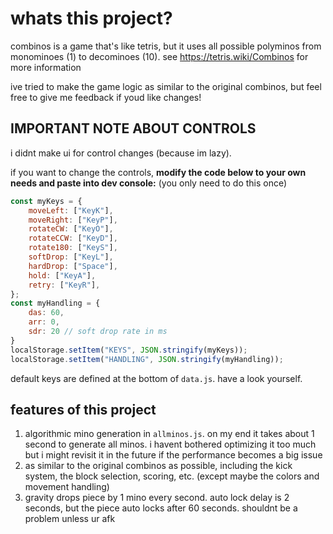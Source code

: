# whats this project?

combinos is a game that's like tetris, but it uses all possible polyminos from monominoes (1) to decominoes (10). see https://tetris.wiki/Combinos for more information

ive tried to make the game logic as similar to the original combinos, but feel free to give me feedback if youd like changes!

## IMPORTANT NOTE ABOUT CONTROLS

i didnt make ui for control changes (because im lazy). 

if you want to change the controls, **modify the code below to your own needs and paste into dev console:** (you only need to do this once)

```js
const myKeys = {
    moveLeft: ["KeyK"],
    moveRight: ["KeyP"],
    rotateCW: ["KeyO"],
    rotateCCW: ["KeyD"],
    rotate180: ["KeyS"],
    softDrop: ["KeyL"],
    hardDrop: ["Space"],
    hold: ["KeyA"],
    retry: ["KeyR"],
};
const myHandling = {
    das: 60,
    arr: 0,
    sdr: 20 // soft drop rate in ms
}
localStorage.setItem("KEYS", JSON.stringify(myKeys));
localStorage.setItem("HANDLING", JSON.stringify(myHandling));
```

default keys are defined at the bottom of `data.js`. have a look yourself.

## features of this project

1. algorithmic mino generation in `allminos.js`. on my end it takes about 1 second to generate all minos. i havent bothered optimizing it too much but i might revisit it in the future if the performance becomes a big issue
2. as similar to the original combinos as possible, including the kick system, the block selection, scoring, etc. (except maybe the colors and movement handling)
3. gravity drops piece by 1 mino every second. auto lock delay is 2 seconds, but the piece auto locks after 60 seconds. shouldnt be a problem unless ur afk